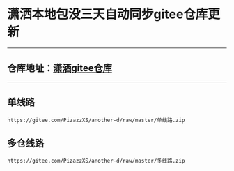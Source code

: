 # 潇洒本地包没三天自动同步gitee仓库更新
___
## 仓库地址：[潇洒gitee仓库](https://gitee.com/PizazzXS/another-d/tree/master)
___
## 单线路
```
https://gitee.com/PizazzXS/another-d/raw/master/单线路.zip
```
## 多仓线路
```
https://gitee.com/PizazzXS/another-d/raw/master/多线路.zip
```
